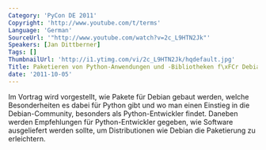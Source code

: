 ```yaml
---
Category: 'PyCon DE 2011'
Copyright: 'http://www.youtube.com/t/terms'
Language: 'German'
SourceUrl: '"http://www.youtube.com/watch?v=2c_L9HTN2Jk"'
Speakers: [Jan Dittberner]
Tags: []
ThumbnailUrl: 'http://i1.ytimg.com/vi/2c_L9HTN2Jk/hqdefault.jpg'
Title: Paketieren von Python-Anwendungen und -Bibliotheken f\xFCr Debian\
date: '2011-10-05'
---
```

Im Vortrag wird vorgestellt, wie Pakete für Debian gebaut werden, welche Besonderheiten es dabei für Python gibt und wo man einen Einstieg in die Debian-Community, besonders als Python-Entwickler findet. Daneben werden Empfehlungen für Python-Entwickler gegeben, wie Software ausgeliefert werden sollte, um Distributionen wie Debian die Paketierung zu erleichtern.